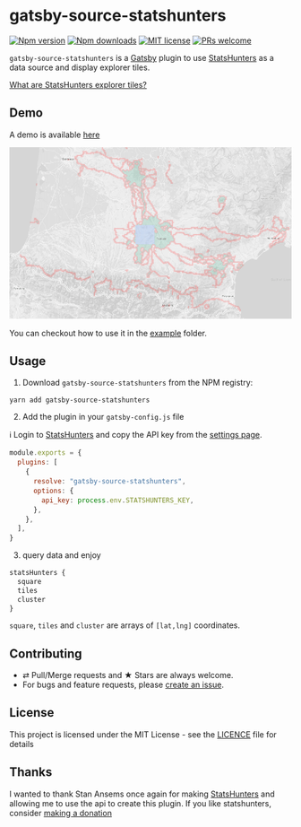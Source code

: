 # gatsby-source-statshunters

[![Npm version][badge-npm]][npm]
[![Npm downloads][badge-npm-dl]][npm]
[![MIT license][badge-licence]](./LICENCE.md)
[![PRs welcome][badge-prs-welcome]](#contributing)

`gatsby-source-statshunters` is a [Gatsby](https://www.gatsbyjs.org/) plugin to use [StatsHunters](https://www.statshunters.com) as a data source and display explorer tiles.

[What are StatsHunters explorer tiles?](https://www.statshunters.com/faq-10-what-are-explorer-tiles)

## Demo

A demo is available [here][github-pages]

[![gatsby-source-statshunters](./preview.png)][github-pages]

You can checkout how to use it in the [example](./example/src/pages/index.js) folder.

## Usage

1. Download `gatsby-source-statshunters` from the NPM registry:

```shell
yarn add gatsby-source-statshunters
```

2. Add the plugin in your `gatsby-config.js` file

ℹ️ Login to [StatsHunters](https://www.statshunters.com) and copy the API key from the [settings page](https://www.statshunters.com/settings).

```js
module.exports = {
  plugins: [
    {
      resolve: "gatsby-source-statshunters",
      options: {
        api_key: process.env.STATSHUNTERS_KEY,
      },
    },
  ],
}
```

3. query data and enjoy

```
statsHunters {
  square
  tiles
  cluster
}
```

`square`, `tiles` and `cluster` are arrays of `[lat,lng]` coordinates.

## Contributing

- ⇄ Pull/Merge requests and ★ Stars are always welcome.
- For bugs and feature requests, please [create an issue][github-issue].

## License

This project is licensed under the MIT License - see the
[LICENCE](./LICENCE.md) file for details

## Thanks

I wanted to thank Stan Ansems once again for making [StatsHunters](https://www.statshunters.com) and allowing me to use the api to create this plugin. If you like statshunters, consider [making a donation](https://www.statshunters.com/donate)

[badge-npm]: https://img.shields.io/npm/v/gatsby-source-statshunters.svg?style=flat-square
[badge-npm-dl]: https://img.shields.io/npm/dt/gatsby-source-statshunters.svg?style=flat-square
[badge-licence]: https://img.shields.io/badge/license-MIT-blue.svg?style=flat-square
[badge-prs-welcome]: https://img.shields.io/badge/PRs-welcome-brightgreen.svg?style=flat-square
[npm-badge]: https://img.shields.io/npm/v/gatsby-source-statshunters.svg?style=flat-square
[npm]: https://www.npmjs.org/package/gatsby-source-statshunters
[github-issue]: https://github.com/cedricdelpoux/gatsby-source-statshunters/issues/new
[github-pages]: https://cedricdelpoux.github.io/gatsby-source-statshunters/
